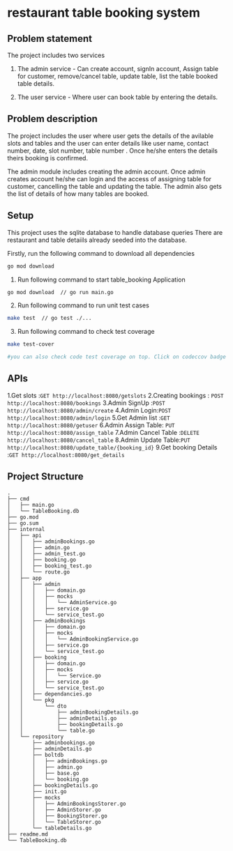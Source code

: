 # restaurant table booking system

## Problem statement

The project includes two services

1. The admin service - Can create account, signIn account, Assign table for customer, remove/cancel table, update table, list the table booked table details.

2. The user service - Where user can book table by entering the details.

## Problem description 

The project includes the user where user gets the details of the avilable slots and tables and the user can enter details like user name, contact number, date, slot number, table number . Once he/she enters the details theirs booking is confirmed.

The admin module includes creating the admin account. Once admin creates account he/she can login and the access of assigning table for customer, cancelling the table and updating the table. The admin also gets the list of details of how many tables are booked.

## Setup

This project uses the sqlite database to handle database queries
There are restaurant and table detaiils already seeded into the database.

Firstly, run the following command to download all dependencies
```bash
go mod download
```


1. Run following command to start table_booking Application

```bash
go mod download  // go run main.go
```


2. Run following command to run unit test cases
```bash
make test  // go test ./...
```

3. Run following command to check test coverage
```bash
make test-cover

#you can also check code test coverage on top. Click on codeccov badge to check more about test coverage
```

## APIs

1.Get slots :`GET http://localhost:8080/getslots`
2.Creating bookings : `POST http://localhost:8080/bookings`
3.Admin SignUp :`POST http://localhost:8080/admin/create`
4.Admin Login:`POST http://localhost:8080/admin/login`
5.Get Admin list :`GET http://localhost:8080/getuser`
6.Admin Assign Table: `PUT http://localhost:8080/assign_table`
7.Admin Cancel Table :`DELETE http://localhost:8080/cancel_table`
8.Admin Update Table:`PUT http://localhost:8080/update_table/{booking_id}`
9.Get booking Details :`GET http://localhost:8080/get_details`


## Project Structure
```
.
├── cmd
│   ├── main.go
│   └── TableBooking.db
├── go.mod
├── go.sum
├── internal
│   ├── api
│   │   ├── adminBookings.go
│   │   ├── admin.go
│   │   ├── admin_test.go
│   │   ├── booking.go
│   │   ├── booking_test.go
│   │   └── route.go
│   ├── app
│   │   ├── admin
│   │   │   ├── domain.go
│   │   │   ├── mocks
│   │   │   │   └── AdminService.go
│   │   │   ├── service.go
│   │   │   └── service_test.go
│   │   ├── adminBookings
│   │   │   ├── domain.go
│   │   │   ├── mocks
│   │   │   │   └── AdminBookingService.go
│   │   │   ├── service.go
│   │   │   └── service_test.go
│   │   ├── booking
│   │   │   ├── domain.go
│   │   │   ├── mocks
│   │   │   │   └── Service.go
│   │   │   ├── service.go
│   │   │   └── service_test.go
│   │   ├── dependancies.go
│   │   └── pkg
│   │       └── dto
│   │           ├── adminBookingDetails.go
│   │           ├── adminDetails.go
│   │           ├── bookingDetails.go
│   │           └── table.go
│   └── repository
│       ├── adminbookings.go
│       ├── adminDetails.go
│       ├── boltdb
│       │   ├── adminBookings.go
│       │   ├── admin.go
│       │   ├── base.go
│       │   └── booking.go
│       ├── bookingDetails.go
│       ├── init.go
│       ├── mocks
│       │   ├── AdminBookingsStorer.go
│       │   ├── AdminStorer.go
│       │   ├── BookingStorer.go
│       │   └── TableStorer.go
│       └── tableDetails.go
├── readme.md
└── TableBooking.db
```